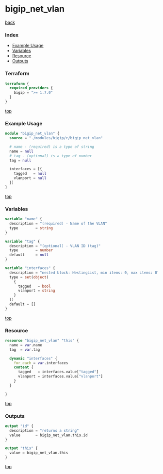 # bigip_net_vlan

[back](../bigip.md)

### Index

- [Example Usage](#example-usage)
- [Variables](#variables)
- [Resource](#resource)
- [Outputs](#outputs)

### Terraform

```terraform
terraform {
  required_providers {
    bigip = ">= 1.7.0"
  }
}
```

[top](#index)

### Example Usage

```terraform
module "bigip_net_vlan" {
  source = "./modules/bigip/r/bigip_net_vlan"

  # name - (required) is a type of string
  name = null
  # tag - (optional) is a type of number
  tag = null

  interfaces = [{
    tagged   = null
    vlanport = null
  }]
}
```

[top](#index)

### Variables

```terraform
variable "name" {
  description = "(required) - Name of the VLAN"
  type        = string
}

variable "tag" {
  description = "(optional) - VLAN ID (tag)"
  type        = number
  default     = null
}

variable "interfaces" {
  description = "nested block: NestingList, min items: 0, max items: 0"
  type = set(object(
    {
      tagged   = bool
      vlanport = string
    }
  ))
  default = []
}
```

[top](#index)

### Resource

```terraform
resource "bigip_net_vlan" "this" {
  name = var.name
  tag  = var.tag

  dynamic "interfaces" {
    for_each = var.interfaces
    content {
      tagged   = interfaces.value["tagged"]
      vlanport = interfaces.value["vlanport"]
    }
  }

}
```

[top](#index)

### Outputs

```terraform
output "id" {
  description = "returns a string"
  value       = bigip_net_vlan.this.id
}

output "this" {
  value = bigip_net_vlan.this
}
```

[top](#index)